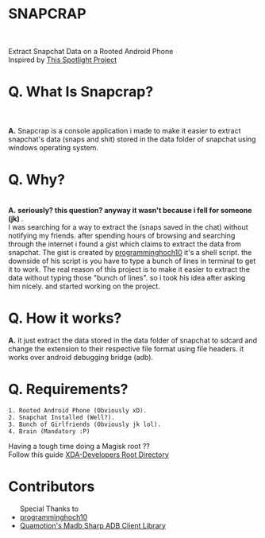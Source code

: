 # SNAPCRAP
<br>

Extract Snapchat Data on a Rooted Android Phone <br>
Inspired by <a href="#">This Spotlight Project</a>

# Q. What Is Snapcrap?
<br>
<br>
   <b>A.</b> Snapcrap is a console application i made to make it easier to extract snapchat's data (snaps and shit) stored in the data folder of snapchat
     using windows operating system.
  
# Q. Why? 
<br>
   <b>A.</b> <b> seriously? this question? anyway it wasn't because i fell for someone (jk) </b>. 
   <br> I was searching for a way to extract the (snaps saved in the chat) without notifying my friends. after spending hours of browsing and searching through the
     internet i found a gist which claims to extract the data from snapchat. The gist is created by <a href="https://github.com/programminghoch10">programminghoch10</a>
     it's a shell script. the downside of his script is you have to type a bunch of lines in terminal to get it to work. The real reason of this project is to make it 
     easier to extract the data without typing those "bunch of lines".  so i took his idea after asking him nicely. and started working on the project.
  
# Q. How it works? <br>
   <b>A.</b> it just extract the data stored in the data folder of snapchat to sdcard and change the extension to their respective file format using file headers. it works over android debugging bridge (adb).
    <br>


# Q. Requirements? <br>
    1. Rooted Android Phone (Obviously xD).
    2. Snapchat Installed (Well?).
    3. Bunch of Girlfriends (Obviously jk lol).
    4. Brain (Mandatory :P)
    
    
    
    
Having a tough time doing a Magisk root ??
<br>
Follow this guide <a href="https://www.xda-developers.com/root/">XDA-Developers Root Directory</a>
<br>

# Contributors 
<ul>
Special Thanks to 
<li><a href="https://github.com/programminghoch10">programminghoch10</a></li>
<li><a href="https://github.com/quamotion/madb">Quamotion's Madb Sharp ADB Client Library</a></li>
</ul>
